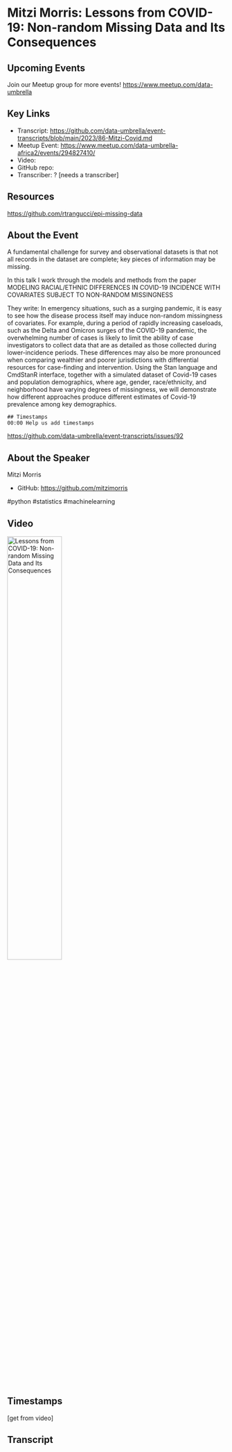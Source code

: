 # Mitzi Morris:  Lessons from COVID-19: Non-random Missing Data and Its Consequences

## Upcoming Events
Join our Meetup group for more events!
https://www.meetup.com/data-umbrella

## Key Links
- Transcript: https://github.com/data-umbrella/event-transcripts/blob/main/2023/86-Mitzi-Covid.md
- Meetup Event: https://www.meetup.com/data-umbrella-africa2/events/294827410/
- Video:  
- GitHub repo:  
- Transcriber:  ? [needs a transcriber]

## Resources
https://github.com/rtrangucci/epi-missing-data

## About the Event
A fundamental challenge for survey and observational datasets is that not all records in the dataset are complete; key pieces of information may be missing.

In this talk I work through the models and methods from the paper
MODELING RACIAL/ETHNIC DIFFERENCES IN COVID-19 INCIDENCE WITH COVARIATES SUBJECT TO NON-RANDOM MISSINGNESS

They write:
In emergency situations, such as a surging pandemic, it is easy to see how the disease process itself may induce non-random missingness of covariates. For example, during a period of rapidly increasing caseloads, such as the Delta and Omicron surges of the COVID-19 pandemic, the overwhelming number of cases is likely to limit the ability of case investigators to collect data that are as detailed as those collected during lower-incidence periods. These differences may also be more pronounced when comparing wealthier and poorer jurisdictions with differential resources for case-finding and intervention.
Using the Stan language and CmdStanR interface, together with a simulated dataset of Covid-19 cases and population demographics, where age, gender, race/ethnicity, and neighborhood have varying degrees of missingness, we will demonstrate how different approaches produce different estimates of Covid-19 prevalence among key demographics.

```
## Timestamps
00:00 Help us add timestamps
```
https://github.com/data-umbrella/event-transcripts/issues/92

## About the Speaker
Mitzi Morris
- GitHub:  https://github.com/mitzimorris

#python #statistics #machinelearning 

## Video
<a href="http://www.youtube.com/watch?feature=player_embedded&v=62Vhv_et9WQ" target="_blank"><img src="http://img.youtube.com/vi/62Vhv_et9WQ/0.jpg"
alt="Lessons from COVID-19: Non-random Missing Data and Its Consequences" width="50%" /></a>

## Timestamps
[get from video]

## Transcript
